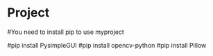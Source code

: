 # Project

#You need to install pip to use myproject

#pip install PysimpleGUI
#pip install opencv-python
#pip install Pillow

